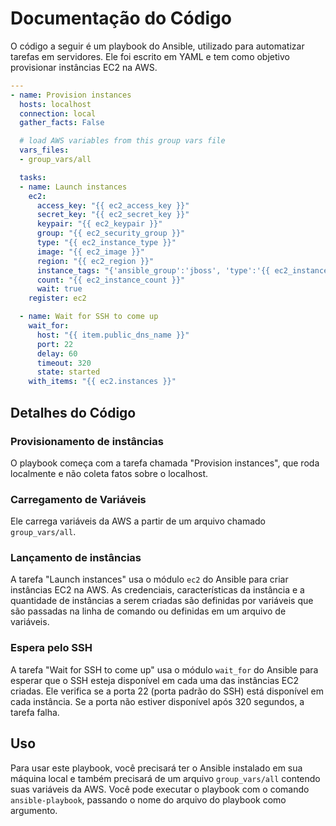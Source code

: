 # Documentação do Código

O código a seguir é um playbook do Ansible, utilizado para automatizar tarefas em servidores. Ele foi escrito em YAML e tem como objetivo provisionar instâncias EC2 na AWS.

```yaml
---
- name: Provision instances
  hosts: localhost
  connection: local
  gather_facts: False

  # load AWS variables from this group vars file
  vars_files:
  - group_vars/all

  tasks:
  - name: Launch instances
    ec2:
      access_key: "{{ ec2_access_key }}"
      secret_key: "{{ ec2_secret_key }}"
      keypair: "{{ ec2_keypair }}"
      group: "{{ ec2_security_group }}"
      type: "{{ ec2_instance_type }}"
      image: "{{ ec2_image }}"
      region: "{{ ec2_region }}"
      instance_tags: "{'ansible_group':'jboss', 'type':'{{ ec2_instance_type }}', 'group':'{{ ec2_security_group }}', 'Name':'demo_''{{ tower_user_name }}'}"
      count: "{{ ec2_instance_count }}"
      wait: true
    register: ec2

  - name: Wait for SSH to come up
    wait_for:
      host: "{{ item.public_dns_name }}"
      port: 22
      delay: 60
      timeout: 320
      state: started
    with_items: "{{ ec2.instances }}"
```

## Detalhes do Código

### Provisionamento de instâncias
O playbook começa com a tarefa chamada "Provision instances", que roda localmente e não coleta fatos sobre o localhost.

### Carregamento de Variáveis
Ele carrega variáveis da AWS a partir de um arquivo chamado `group_vars/all`.

### Lançamento de instâncias
A tarefa "Launch instances" usa o módulo `ec2` do Ansible para criar instâncias EC2 na AWS. As credenciais, características da instância e a quantidade de instâncias a serem criadas são definidas por variáveis que são passadas na linha de comando ou definidas em um arquivo de variáveis.

### Espera pelo SSH
A tarefa "Wait for SSH to come up" usa o módulo `wait_for` do Ansible para esperar que o SSH esteja disponível em cada uma das instâncias EC2 criadas. Ele verifica se a porta 22 (porta padrão do SSH) está disponível em cada instância. Se a porta não estiver disponível após 320 segundos, a tarefa falha.

## Uso
Para usar este playbook, você precisará ter o Ansible instalado em sua máquina local e também precisará de um arquivo `group_vars/all` contendo suas variáveis da AWS. Você pode executar o playbook com o comando `ansible-playbook`, passando o nome do arquivo do playbook como argumento.